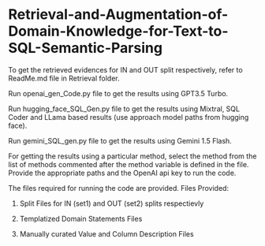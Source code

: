 # Retrieval-and-Augmentation-of-Domain-Knowledge-for-Text-to-SQL-Semantic-Parsing

To get the retrieved evidences for IN and OUT split respectively, refer to ReadMe.md file in Retrieval folder. 

Run openai_gen_Code.py file to get the results using GPT3.5 Turbo.

Run hugging_face_SQL_Gen.py file to get the results using Mixtral, SQL Coder and LLama based results (use approach model paths from hugging face).

Run gemini_SQL_gen.py file to get the results using Gemini 1.5 Flash.

For getting the results using a particular method, select the method from the list of methods commented after the method variable is defined in the file.
Provide the appropriate paths and the OpenAI api key to run the code.

The files required for running the code are provided. Files Provided:

1. Split Files for IN (set1) and OUT (set2) splits respectievly
   
2. Templatized Domain Statements Files
   
3. Manually curated Value and Column Description Files
